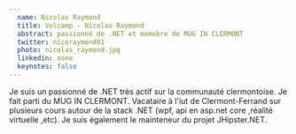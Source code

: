 ```yaml
---
  name: Nicolas Raymond
  title: Volcamp - Nicolas Raymond
  abstract: passionné de .NET et memebre de MUG IN CLERMONT
  twitter: nicoraymond01
  photo: nicolas_raymond.jpg
  linkedin: none
  keynotes: false
---
```

Je suis un passionné de .NET très actif sur la communauté clermontoise. Je fait parti du MUG IN CLERMONT. 
Vacataire à l'iut de Clermont-Ferrand sur plusieurs cours autour de la stack .NET (wpf, api en asp.net core ,réalité virtuelle ,etc). 
Je suis également le mainteneur du projet JHipster.NET.